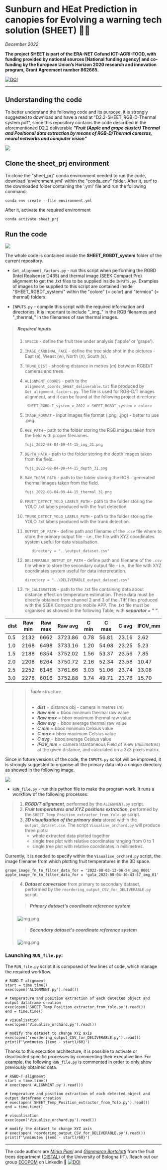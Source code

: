 # Sunburn and HEat Prediction in canopies for Evolving a warning tech solution (SHEET) 🍎🍇
*December 2022*

**The project SHEET is part of the ERA-NET Cofund ICT-AGRI-FOOD, with funding provided by national sources [National funding agency] and co-funding by the European Union’s Horizon 2020 research and innovation program, Grant Agreement number 862665.**

[![DOI](https://zenodo.org/badge/589666099.svg)](https://zenodo.org/badge/latestdoi/589666099)



_______

## Understanding the code
To better understand the following code and its purpose, it is strongly suggested to download and have a read at "D2.2-SHEET_RGB-D-Thermal system.pdf", 
since this repository contains the code described in the aforementioned D2.2 deliverable ***"Fruit (Apple and grape cluster) Thermal and 
Positional data extraction by means of RGB-D/Thermal cameras, neural networks and computer vision"*** 

![](YOLO_detections_Temperatures.png)


## **Clone the sheet_prj environment**

To clone the "sheet_prj" conda environment needed to run the code, download 'environment.yml' within the "conda_env" folder. 
After it, surf to the downloaded folder containing the '.yml' file and run the following command:

    conda env create --file environment.yml

After it, activate the required environment
    
    conda activate sheet_prj


## **Run the code**

![](RGBDT_python_program.png)

The whole code is contained inside the **SHEET_RGBDT_system** folder of the current repository.

* `Get_alignment_factors.py` - run this script when performing the RGBD (Intel Realsense D435) and thermal image (SEEK 
Compact Pro) alignment to get the .txt files to be supplied inside `INPUTS.py`. Examples of images to be supplied to this 
script are contained inside "SHEET_RGBDT_system/" within the "colore" (= color) and "termico" (= thermal) folders.

* `INPUTS.py` - compile this script with the required information and directories. It is important to include "\_img\_" 
in the RGB filenames and "\_thermal\_" in the filenames of raw thermal images.

>   ##### Required inputs
>   1. `SPECIE` - define the fruit tree under analysis ('apple' or 'grape').
>   2. `IMAGE_CARDINAL_FACE` - define the tree side shot in the pictures - East (e), Weast (w), North (n), South (s).
>   3. `TRUNK_DIST` - shooting distance in metres (*m*) between RGBD/T cameras and trees.
>   4. `ALIGNMENT_COORDS` - path to the `alignment_coords_SHEET_deliverable.txt` file produced by `Get_alignment_factors.py`.
>       The file is used for RGB-D/T images alignment, and it can be found at the following project directory: 
> 
>           SHEET_RGBD-T_system_v_2022 > SHEET_RGBDT_system > colore 
> 
>   5. `IMAGE_FORMAT` - input images file format (.png, .jpg) - better to use .png.
>   6. `RGB_PATH` - path to the folder storing the RGB images taken from the field with proper filenames.
>
>          fuji_2022-08-04-09-44-15_img_31.png
> 
>   7. `DEPTH_PATH` - path to the folder storing the depth images taken from the field. 
>
>          fuji_2022-08-04-09-44-15_depth_31.png
>
>   8. `RAW_THERM_PATH` - path to the folder storing the ROS - generated thermal images taken from the field.
>
>          fuji_2022-08-04-09-44-15_thermal_31.png
>
>   9. `FRUIT_DETECT_YOLO_LABELS_PATH` - path to the folder storing the YOLO .txt labels produced with the fruit detection.
>   10. `TRUNK_DETECT_YOLO_LABELS_PATH` - path to the folder storing the YOLO .txt labels produced with the trunk detection.
>11. `OUTPUT_DF_PATH` - define path and filename of the `.csv` file where to store the primary output file - i.e., the file with XYZ coordinates system useful for data visualisation.
>       
>            directory = "..\output_dataset.csv"
> 
>   12. `DELIVERABLE_OUTPUT_DF_PATH` - define path and filename of the `.csv` file where to store the secondary output file - i.e., the file with XYZ coordinates system useful for data interpretation.
>
>           directory = "..\DELIVERABLE_output_dataset.csv"


>   13. `TH_CALIBRATION` - path to the .txt file containing data about distance effect on temperature estimation. 
>   These data must be directly obtained from channel 2 and 3 of the .Tiff files produced with the SEEK Compact pro mobile APP.
>   The .txt file must be organised as showed in the following Table, with ***separator = " "***.

| dist | Raw min | Raw max | Raw avg | C min | C max | C avg | IFOV_mm            |
|---|---|---|---------|-------|-------|-------|--------------------|
| 0.5 | 2132 | 6662 | 3723.86 | 0.78  | 56.81 | 23.16 | 2.62               |
| 1.0 | 2168 | 6498 | 3733.16 | 1.20  | 54.98 | 23.25 | 5.23               |
| 1.5 | 2188 | 6354 | 3752.02 | 1.56  | 53.37 | 23.56 | 7.85               |
| 2.0 | 2208 | 6264 | 3750.72 | 2.16  | 52.34 | 23.58 | 10.47              |
| 2.5 | 2252 | 6146 | 3761.66 | 3.03  | 51.06 | 23.74 | 13.08 |
| 3.0 | 2278 | 6016 | 3752.88 | 3.74  | 49.71 | 23.76 | 15.70 |

>> ###### Table structure
>> + ***dist*** = distance obj - camera in metres (*m*)
>> + ***Raw min*** = bbox minimum thermal raw value
>> + ***Raw max*** = bbox maximum thermal raw value
>> + ***Raw avg*** = bbox average thermal raw value
>> + ***C min*** = bbox minimum Celsius value
>> + ***C max*** = bbox maximum Celsius value
>> + ***C avg*** = bbox average Celsius value
>> + ***IFOV_mm*** = camera Istantaneous Field of View (*millimetres*) at the given distance, and calculated on a 3x3 pixels matrix.

Since in future versions of the code, the `INPUTS.py` script will be improved, it is strongly suggested to organise all 
the primary data into a unique directory as showed in the following image.

![](primary_folder_structure.png)


* `RUN_file.py` - run this python file to make the program work.
It runs a workflow of the following processes:

> 1. ***RGBD/T alignment***, performed by the `ALIGNMENT.py` script.
> 2. ***Fruit temperatures and XYZ positions extraction***, performed by the `SHEET_Temp_Position_extractor_from_Yolo.py` script.
> 3. ***3D visualisation of the primary data*** stored within the `output_dataset.csv`. The script `Visualise_orchard.py` will produce three plots:
>    - whole extracted data plotted together
>    - single tree plot with relative coordinates ranging from 0 to 1
>    - single tree plot with relative coordinates in millimetres.
> 

Currently, it is needed to specify within the `Visualise_orchard.py` script, the image filename from which plotting fruit temperatures in the 3D space.

    grape_image_fn_to_filter_data_for = '2022-08-03-12-06-54_img_0001'
    apple_image_fn_to_filter_data_for = 'gala_2022-08-04-10-43-57_img_01'
> 4. ***Dataset conversion*** from primary to secondary dataset, performed by the `reordering_output_CSV_for_DELIVERABLE.py` script.
>
>> ##### Primary dataset's coordinate reference system
> ![img.png](xyz_primary_df.png)
>> ##### Secondary dataset's coordinate reference system
> ![img.png](xyz_seconday_df.png) 


### Launching `RUN_file.py`:
The `RUN_file.py` script it is composed of few lines of code, which manage the required workflow.

    # RGBD-T alignment
    start = time.time()
    exec(open('ALIGNMENT.py').read())

    # temperature and position extraction of each detected object and output dataframe creation
    exec(open('SHEET_Temp_Position_extractor_from_Yolo.py').read())
    end = time.time()
    
    # visualisation
    exec(open('Visualise_orchard.py').read())

    # modify the dataset to change XYZ axis
    exec(open('reordering_output_CSV_for_DELIVERABLE.py').read())
    print(f'\nminutes {(end - start)/60}')


Thanks to this execution architecture, it is possible to activate or deactivated specific processes by commenting their executive line.
For example, the following `RUN_file.py` is commented in order to only show previously obtained data.

    # RGBD-T alignment
    start = time.time()
    # exec(open('ALIGNMENT.py').read())

    # temperature and position extraction of each detected object and output dataframe creation
    # exec(open('SHEET_Temp_Position_extractor_from_Yolo.py').read())
    end = time.time()
    
    # visualisation
    exec(open('Visualise_orchard.py').read())

    # modify the dataset to change XYZ axis
    # exec(open('reordering_output_CSV_for_DELIVERABLE.py').read())
    print(f'\nminutes {(end - start)/60}')
_____

The code authors are *[Mirko Piani](https://www.linkedin.com/in/mirko-piani-7b411a1a2/)* and 
*[Gianmarco Bortolotti](https://www.linkedin.com/in/gianmarco-bortolotti-a02aa8154/)* from the fruit trees department
([DISTAL](https://distal.unibo.it/en/index.html)) of the University of Bologna (IT).
Reach out our group [ECOPOM](https://www.linkedin.com/company/ecopom/?viewAsMember=true) on LinkedIn 🚀
[![DOI](https://zenodo.org/badge/589666099.svg)](https://zenodo.org/badge/latestdoi/589666099)


